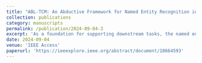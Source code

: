 ```yaml
---
title: "ABL-TCM: An Abductive Framework for Named Entity Recognition in Traditional Chinese Medicine"
collection: publications
category: manuscripts
permalink: /publication/2024-09-04-3
excerpt: 'As a foundation for supporting downstream tasks, the named entity recognition (NER) task in the field of traditional Chinese medicine (TCM) is gaining increasing attention. However, the TCM domain suffers from a lack of labeled data and a high annotation error rate. To solve this problem, we propose an abductive learning framework for named TCM entity recognition called ABL-TCM. First, we design a series of methods to mitigate the negative impact of mislabeling on the effectiveness of the constructed model and to enhance the focus of the training process on challenging entities. Second, we offer a flexible approach for incorporating external unsupervised data. Finally, we propose a label correction mechanism based on abductive learning to ensure that only reliable data are included in the training process. The results of several experiments prove the effectiveness of ABL-TCM, which achieves the best results on a TCM-NER dataset.'
date: 2024-09-04
venue: 'IEEE Access'
paperurl: 'https://ieeexplore.ieee.org/abstract/document/10664593'
---
```


